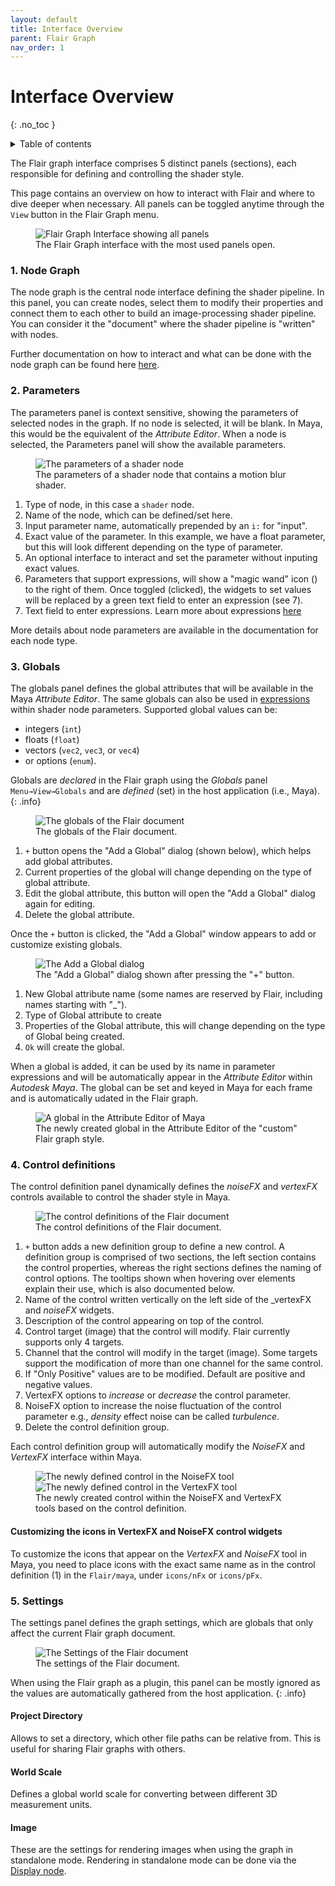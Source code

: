```yaml
---
layout: default
title: Interface Overview
parent: Flair Graph
nav_order: 1
---
```


# Interface Overview
{: .no_toc }

<details close markdown="block">
  <summary>
    Table of contents
  </summary>
  {: .text-delta }
1. TOC
{:toc}
</details>

The Flair graph interface comprises 5 distinct panels (sections), each responsible for defining and controlling the shader style. 

This page contains an overview on how to interact with Flair and where to dive deeper when necessary. All panels can be toggled anytime through the `View` button in the Flair Graph menu.

<figure class="aio-ui">
	<img src="/media/graph/all_panels.png" alt="Flair Graph Interface showing all panels">
	<figcaption>The Flair Graph interface with the most used panels open.</figcaption>
</figure>

### 1. Node Graph
The node graph is the central node interface defining the shader pipeline.
In this panel, you can create nodes, select them to modify their properties and connect them to each other to build an image-processing shader pipeline. You can consider it the "document" where the shader pipeline is "written" with nodes.

Further documentation on how to interact and what can be done with the node graph can be found here [here](/flair/graph/graph-interface).

### 2. Parameters
The parameters panel is context sensitive, showing the parameters of selected nodes in the graph. If no node is selected, it will be blank. In Maya, this would be the equivalent of the _Attribute Editor_. When a node is selected, the Parameters panel will show the available parameters.

<figure class="aio-ui">
	<img src="/media/graph/parameters.png" alt="The parameters of a shader node">
	<figcaption>The parameters of a shader node that contains a motion blur shader.</figcaption>
</figure>

1. Type of node, in this case a `shader` node.
2. Name of the node, which can be defined/set here.
3. Input parameter name, automatically prepended by an `i:` for "input".
4. Exact value of the parameter. In this example, we have a float parameter, but this will look different depending on the type of parameter.
5. An optional interface to interact and set the parameter without inputing exact values.
6. Parameters that support expressions, will show a "magic wand" icon (<i class="fas fa-magic"></i>) to the right of them. Once toggled (clicked), the widgets to set values will be replaced by a green text field to enter an expression (see 7).
7. Text field to enter expressions. Learn more about expressions [here](/flair/graph/expressions)

More details about node parameters are available in the documentation for each node type.

### 3. Globals
The globals panel defines the global attributes that will be available in the Maya _Attribute Editor_. The same globals can also be used in [expressions](/flair/graph/expressions) within shader node parameters. Supported global values can be:

- integers (`int`)
- floats (`float`)
- vectors (`vec2`, `vec3`, or `vec4`)
- or options (`enum`).

Globals are _declared_ in the Flair graph using the _Globals_ panel `Menu→View→Globals` and are _defined_ (set) in the host application (i.e., Maya).
{: .info} 

<figure class="aio-ui">
	<img src="/media/graph/globals.png" alt="The globals of the Flair document">
	<figcaption>The globals of the Flair document.</figcaption>
</figure>

1. `+` button opens the "Add a Global" dialog (shown below), which helps add global attributes.
2. Current properties of the global will change depending on the type of global attribute.
3. Edit the global attribute, this button will open the "Add a Global" dialog again for editing.
4. Delete the global attribute.

Once the `+` button is clicked, the "Add a Global" window appears to add or customize existing globals.

<figure class="aio-ui aio-window">
	<img src="/media/graph/add_a_global.png" alt="The Add a Global dialog">
	<figcaption>The "Add a Global" dialog shown after pressing the "+" button.</figcaption>
</figure>

1. New Global attribute name (some names are reserved by Flair, including names starting with "_").
2. Type of Global attribute to create
3. Properties of the Global attribute, this will change depending on the type of Global being created.
4. `Ok` will create the global.

When a global is added, it can be used by its name in parameter expressions and will be automatically appear in the _Attribute Editor_ within _Autodesk Maya_. The global can be set and keyed in Maya for each frame and is automatically udated in the Flair graph.

<figure class="aio-ui">
	<img src="/media/graph/global_ae.png" alt="A global in the Attribute Editor of Maya">
	<figcaption>The newly created global in the Attribute Editor of the "custom" Flair graph style.</figcaption>
</figure>

### 4. Control definitions
The control definition panel dynamically defines the _noiseFX_ and _vertexFX_ controls available to control the shader style in Maya.

<figure class="aio-ui">
	<img src="/media/graph/control_definitions.png" alt="The control definitions of the Flair document">
	<figcaption>The control definitions of the Flair document.</figcaption>
</figure>

1. `+` button adds a new definition group to define a new control. A definition group is comprised of two sections, the left section contains the control properties, whereas the right sections defines the naming of control options. The tooltips shown when hovering over elements explain their use, which is also documented below.
2. Name of the control written vertically on the left side of the _vertexFX and _noiseFX_ widgets.
3. Description of the control appearing on top of the control.
4. Control target (image) that the control will modify. Flair currently supports only 4 targets.
5. Channel that the control will modify in the target (image). Some targets support the modification of more than one channel for the same control.
6. If "Only Positive" values are to be modified. Default are positive and negative values.
7. VertexFX options to _increase_ or _decrease_ the control parameter.
8. NoiseFX option to increase the noise fluctuation of the control parameter e.g., *density* effect noise can be called *turbulence*.
9. Delete the control definition group.

Each control definition group will automatically modify the _NoiseFX_ and _VertexFX_ interface within Maya.

<figure class="aio-ui">
    <div class="d-flex">
	<img src="/media/graph/control_noisefx.png" alt="The newly defined control in the NoiseFX tool">
	<img src="/media/graph/control_vertexfx.png" alt="The newly defined control in the VertexFX tool">
	</div>
	<figcaption>The newly created control within the NoiseFX and VertexFX tools based on the control definition.</figcaption>
</figure>

#### Customizing the icons in VertexFX and NoiseFX control widgets

To customize the icons that appear on the _VertexFX_ and _NoiseFX_ tool in Maya, you need to place icons with the exact same name as in the control definition (1) in the `Flair/maya`, under `icons/nFx` or `icons/pFx`.

### 5. Settings
The settings panel defines the graph settings, which are globals that only affect the current Flair graph document.

<figure class="aio-ui">
	<img src="/media/graph/settings.png" alt="The Settings of the Flair document">
	<figcaption>The settings of the Flair document.</figcaption>
</figure>

When using the Flair graph as a plugin, this panel can be mostly ignored as the values are automatically gathered from the host application.
{: .info}

#### Project Directory

Allows to set a directory, which other file paths can be relative from. This is useful for sharing Flair graphs with others.

#### World Scale

Defines a global world scale for converting between different 3D measurement units.

#### Image 
These are the settings for rendering images when using the graph in standalone mode. Rendering in standalone mode can be done via the [Display node](/flair/graph/display-node).